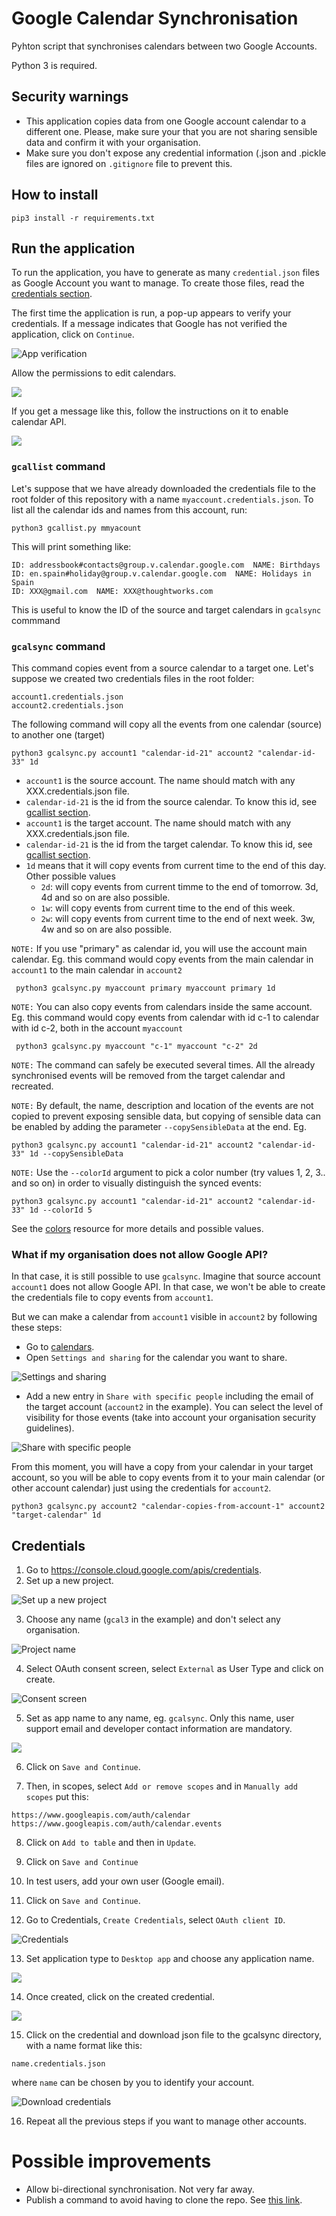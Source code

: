 # Google Calendar Synchronisation

Pyhton script that synchronises calendars between two Google Accounts. 

Python 3 is required. 

## Security warnings

- This application copies data from one Google account calendar to a different one. Please, make sure your that you are not sharing sensible data and confirm it with your organisation. 
- Make sure you don't expose any credential information (.json and .pickle files are ignored on `.gitignore` file to prevent this.

## How to install

```
pip3 install -r requirements.txt
```

## Run the application

To run the application, you have to generate as many `credential.json` files as Google Account you want to manage. To create those files, read the [credentials section](#credentials).

The first time the application is run, a pop-up appears to verify your credentials. If a message indicates that Google has not
verified the application, click on `Continue`.

![App verification](.README_images/app_verification.png)

Allow the permissions to edit calendars.

![](.README_images/permissions.png)

If you get a message like this, follow the instructions on it to enable calendar API.

![](.README_images/message.png)

### `gcallist` command

Let's suppose that we have already downloaded the credentials file to the root folder of this repository with a name `myaccount.credentials.json`. To list all the calendar ids and names from this account, run:

```shell script
python3 gcallist.py mmyacount
```

This will print something like:

```
ID: addressbook#contacts@group.v.calendar.google.com  NAME: Birthdays
ID: en.spain#holiday@group.v.calendar.google.com  NAME: Holidays in Spain
ID: XXX@gmail.com  NAME: XXX@thoughtworks.com
```

This is useful to know the ID of the source and target calendars in `gcalsync` commmand

### `gcalsync` command

This command copies event from a source calendar to a target one. Let's suppose we created two credentials files in the root folder:

```
account1.credentials.json
account2.credentials.json
```

The following command will copy all the events from one calendar (source) to another one (target)

```shell script
python3 gcalsync.py account1 "calendar-id-21" account2 "calendar-id-33" 1d
```

- `account1` is the source account. The name should match with any XXX.credentials.json file. 
- `calendar-id-21` is the id from the source calendar. To know this id, see [gcallist section](#gcallist-command).
- `account1` is the target account. The name should match with any XXX.credentials.json file. 
- `calendar-id-21` is the id from the target calendar. To know this id, see [gcallist section](#gcallist-command).
- `1d` means that it will copy events from current time to the end of this day. Other possible values
    - `2d`: will copy events from current timme to the end of tomorrow. 3d, 4d and so on are also possible. 
    - `1w`: will copy events from current time to the end of this week. 
    - `2w`: will copy events from current time to the end of next week. 3w, 4w and so on are also possible. 

`NOTE:` If you use "primary" as calendar id, you will use the account main calendar. Eg. this command would copy events from the main calendar in `account1` to the main calendar in `account2` 

```shell script
 python3 gcalsync.py myaccount primary myaccount primary 1d 
```

`NOTE:` You can also copy events from calendars inside the same account. Eg. this command would copy events from calendar with id c-1 to calendar with id c-2, both in the account `myaccount`

```shell script
 python3 gcalsync.py myaccount "c-1" myaccount "c-2" 2d 
````

`NOTE:` The command can safely be executed several times. All the already synchronised events will be removed from the target calendar and recreated. 

`NOTE:` By default, the name, description and location of the events are not copied to prevent exposing sensible data, but copying of sensible data can be enabled by adding the parameter `--copySensibleData` at the end. Eg.

```shell script
python3 gcalsync.py account1 "calendar-id-21" account2 "calendar-id-33" 1d --copySensibleData
```

`NOTE:` Use the `--colorId` argument to pick a color number (try values 1, 2, 3.. and so on) in order to visually distinguish the synced events:
```shell script
python3 gcalsync.py account1 "calendar-id-21" account2 "calendar-id-33" 1d --colorId 5
```
See the
[colors](https://developers.google.com/calendar/api/v3/reference/colors/get) resource for more details and possible values.

### What if my organisation does not allow Google API?

In that case, it is still possible to use `gcalsync`. Imagine that source account `account1` does not allow Google API. In that case, we won't be able to create the credentials file to copy events from `account1`.

But we can make a calendar from `account1` visible in `account2` by following these steps:

- Go to [calendars](https://calendar.google.com/calendar/u/0/r/month). 
- Open `Settings and sharing` for the calendar you want to share.

![Settings and sharing](.README_images/settings_sharings.png)

- Add a new entry in `Share with specific people` including the email of the target account (`account2` in the example). You can select the level of visibility for those events (take into account your organisation security guidelines).

![Share with specific people](.README_images/share_people.png)

From this moment, you will have a copy from your calendar in your target account, so you will be able to copy events from it to your main calendar (or other account calendar) just using the credentials for `account2`. 

```shell script
python3 gcalsync.py account2 "calendar-copies-from-account-1" account2 "target-calendar" 1d 
```

## Credentials

1) Go to https://console.cloud.google.com/apis/credentials.
2) Set up a new project.

![Set up a new project](.README_images/new_project.png)

3) Choose any name (`gcal3` in the example) and don't select any organisation.

![Project name](.README_images/document_name.png)

4) Select OAuth consent screen, select `External` as User Type and click on create. 

![Consent screen](.README_images/consent_screen.png)

5) Set as app name to any name, eg. `gcalsync`. Only this name, user support email and developer contact information are mandatory.

![](.README_images/app_name.png)

6) Click on `Save and Continue`.

7) Then, in scopes, select `Add or remove scopes` and in `Manually add scopes` put this:

```
https://www.googleapis.com/auth/calendar
https://www.googleapis.com/auth/calendar.events
```

8) Click on `Add to table` and then in `Update`.

9) Click on `Save and Continue`

10) In test users, add your own user (Google email).

11) Click on `Save and Continue`.

12) Go to Credentials, `Create Credentials`, select `OAuth client ID`.

![Credentials](.README_images/credentials.png)

13) Set application type to `Desktop app` and choose any application name. 

![](.README_images/credentials2.png)

14) Once created, click on the created credential.
 
 ![](.README_images/credential.png)
 
15) Click on the credential and download json file to the gcalsync directory, with a name format like this:

```
name.credentials.json
```

where `name` can be chosen by you to identify your account. 

![Download credentials](.README_images/download_json.png)

16) Repeat all the previous steps if you want to manage other accounts. 


# Possible improvements 

- Allow bi-directional synchronisation. Not very far away. 
- Publish a command to avoid having to clone the repo. See [this link](https://towardsdatascience.com/how-to-build-and-publish-command-line-applications-with-python-96065049abc1).

